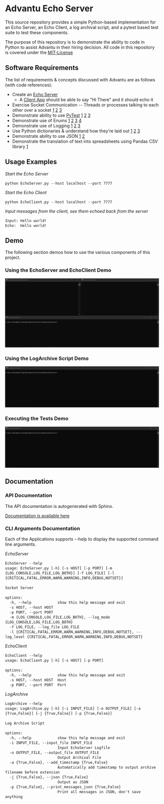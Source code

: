 # Advantu Echo Server

This source repository provides a simple Python-based implementation for an Echo Server, an Echo Client, a log archival script, and a pytest based test suite to test these components.

The purpose of this repository is to demonstrate the ability to code in Python to assist Advantu in their hiring decision. All code in this repository is covered under the [MIT-License](License.md)



## Software Requirements
The list of requirements & concepts discussed with Advantu are as follows (with code references):

* Create an [Echo Server](EchoServer.py)
    * A [Client App](EchoClient.py) should be able to say "Hi There" and it should echo it
* Exercise Socket Communication -- Threads or processes talking to each other over a socket [1](EchoServerTest.py?plain=1#L99) [2](EchoServer.py?plain=1#L67) [3](EchoClient.py?plain=1#L27)
* Demonstrate ability to use [PyTest](EchoServerTest.py) [1](EchoServerTest.py?plain=1#L91) [2](EchoServerTest.py?plain=1#L140) [3](EchoServerTest.py?plain=1#L153) 
* Demonstrate use of Enums [1](EchoServer.py?plain=1#L16) [2](EchoServer.py?plain=1#L100) [3](EchoServer.py?plain=1#L114) [4](EchoServer.py?plain=1#L122)
* Demonstrate use of Logging [1](EchoServer.py?plain=1#56) [2](EchoServer.py?plain=1#79) [3](EchoServer.py?plain=1#99)
* Use Python dictionaries & understand how they're laid out [1](EchoServer.py?plain=1#L122) [2](EchoServer.py?plain=1#L114) [3](EchoClient.py?plain=1#L)
* Demonstrate ability to use JSON [1](LogArchive.py?plain=1#L41) [2](LogArchive.py?plain=1#L34)
* Demonstrate the translation of text into spreadsheets using Pandas CSV library [1](LogArchive.py?plain=1#L26)

## Usage Examples
*Start the Echo Server*
```
python EchoServer.py --host localhost --port 7777
```
*Start the Echo Client*
```
python EchoClient.py --host localhost --port 7777
```
*Input messages from the client, see them echoed back from the server*
```
Input: Hello world!
Echo:  Hello world!
```
## Demo
The following section demos how to use the various components of this project.

### Using the EchoServer and EchoClient Demo
![](Demo/DemoEchoServer.gif)

### Using the LogArchive Script Demo
![](Demo/LogArchiveExample.gif)

### Executing the Tests Demo
![](Demo/RunningTheTests.gif)

## Documentation
### API Documentation
The API documentation is autogenerated with Sphinx.

[Documentation is available here](https://htmlpreview.github.io/?https://github.com/iysaleh/AdvantuEchoServer/blob/main/doc/_build/html/index.html)
### CLI Arguments Documentation
Each of the Applications supports --help to display the supported command line arguments.

*EchoServer*
```
EchoServer --help
usage: EchoServer.py [-h] [-s HOST] [-p PORT] [-m {LOG_CONSOLE,LOG_FILE,LOG_BOTH}] [-f LOG_FILE] [-l {CRITICAL,FATAL,ERROR,WARN,WARNING,INFO,DEBUG,NOTSET}]

Socket Server

options:
  -h, --help            show this help message and exit
  -s HOST, --host HOST
  -p PORT, --port PORT
  -m {LOG_CONSOLE,LOG_FILE,LOG_BOTH}, --log_mode {LOG_CONSOLE,LOG_FILE,LOG_BOTH}
  -f LOG_FILE, --log_file LOG_FILE
  -l {CRITICAL,FATAL,ERROR,WARN,WARNING,INFO,DEBUG,NOTSET}, --log_level {CRITICAL,FATAL,ERROR,WARN,WARNING,INFO,DEBUG,NOTSET}
```
*EchoClient*
```
EchoClient --help
usage: EchoClient.py [-h] [-s HOST] [-p PORT]

options:
  -h, --help            show this help message and exit
  -s HOST, --host HOST  Host
  -p PORT, --port PORT  Port
```
*LogArchive*
```
LogArchive --help
usage: LogArchive.py [-h] [-i INPUT_FILE] [-o OUTPUT_FILE] [-a {True,False}] [-j {True,False}] [-p {True,False}]

Log Archive Script

options:
  -h, --help            show this help message and exit
  -i INPUT_FILE, --input_file INPUT_FILE
                        Input EchoServer Logfile
  -o OUTPUT_FILE, --output_file OUTPUT_FILE
                        Output Archival File
  -a {True,False}, --add_timestamp {True,False}
                        Automatically add timestamp to output archive filename before extension
  -j {True,False}, --json {True,False}
                        Output as JSON
  -p {True,False}, --print_messages_json {True,False}
                        Print all messages in JSON, don't save anything
```